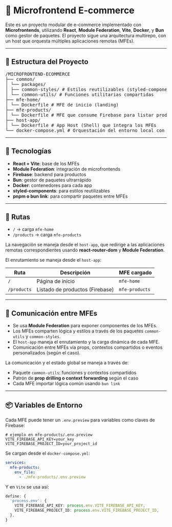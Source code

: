 # 🛒 Microfrontend E-commerce

Este es un proyecto modular de e-commerce implementado con **Microfrontends**, utilizando **React**, **Module Federation**, **Vite**, **Docker**, y **Bun** como gestor de paquetes. El proyecto sigue una arquitectura multirepo, con un host que orquesta múltiples aplicaciones remotas (MFEs).

---

## 📁 Estructura del Proyecto

<pre>
/MICROFRONTEND-ECOMMERCE
├── common/
│ └── packages/
│ ├── common-styles/ # Estilos reutilizables (styled-components)
│ └── common-utils/ # Funciones utilitarias compartidas
├── mfe-home/
│ └── Dockerfile # MFE de inicio (landing)
├── mfe-products/
│ └── Dockerfile # MFE que consume Firebase para listar productos
├── host-app/
│ └── Dockerfile # App Host (Shell) que integra los MFEs
└── docker-compose.yml # Orquestación del entorno local con Docker
</pre>

---

## 🚀 Tecnologías

- **React + Vite**: base de los MFEs
- **Module Federation**: integración de microfrontends
- **Firebase**: backend para productos
- **Bun**: gestor de paquetes ultrarrápido
- **Docker**: contenedores para cada app
- **styled-components**: para estilos reutilizables
- **pnpm o bun link**: para compartir paquetes entre MFEs

---

## 🧭 Rutas

- `/` → carga `mfe-home`
- `/products` → carga `mfe-products`

La navegación se maneja desde el `host-app`, que redirige a las aplicaciones remotas correspondientes usando **react-router-dom** y **Module Federation**.

El enrutamiento se maneja desde el `host-app`:

| Ruta        | Descripción                     | MFE cargado    |
| ----------- | ------------------------------- | -------------- |
| `/`         | Página de inicio                | `mfe-home`     |
| `/products` | Listado de productos (Firebase) | `mfe-products` |

---

## 🔄 Comunicación entre MFEs

- Se usa **Module Federation** para exponer componentes de los MFEs.
- Los MFEs comparten lógica y estilos a través de los paquetes `common-utils` y `common-styles`.
- El `host-app` maneja el enrutamiento y la carga dinámica de cada MFE.
- Comunicación entre MFEs vía props, contextos compartidos o eventos personalizados (según el caso).

La comunicación y el estado global se maneja a través de:

- Paquete `common-utils`: funciones y contextos compartidos
- Patrón de **prop drilling o context forwarding** según el caso
- Cada MFE importar lógica común usando `bun link`

---

## 📦 Variables de Entorno

Cada MFE puede tener un `.env.preview` para variables como claves de Firebase:

```env
# ejemplo en mfe-products/.env.preview
VITE_FIREBASE_API_KEY=your_key
VITE_FIREBASE_PROJECT_ID=your_project_id
```

Se cargan desde el `docker-compose.yml`:

```yml
services:
  mfe-products:
    env_file:
      - ./mfe-products/.env.preview
```

Y en `Vite` se usa así:

```ts
define: {
  'process.env': {
    VITE_FIREBASE_API_KEY: process.env.VITE_FIREBASE_API_KEY,
    VITE_FIREBASE_PROJECT_ID: process.env.VITE_FIREBASE_PROJECT_ID,
  },
}
```
